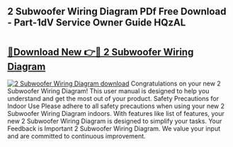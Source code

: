 ## 2 Subwoofer Wiring Diagram PDf Free Download - Part-1dV Service Owner Guide HQzAL

# <h2><a href="http://dfprak.blite.top/?on=2+Subwoofer+Wiring+Diagram">🔗Download New 👉🔴 2 Subwoofer Wiring Diagram</a></h2>

[![2 Subwoofer Wiring Diagram download](https://i.imgur.com/lujVjoI.png)](http://dfprak.blite.top/?on=2+Subwoofer+Wiring+Diagram)
Congratulations on your new 2 Subwoofer Wiring Diagram! This user manual is designed to help you understand and get the most out of your product. Safety Precautions for Indoor Use Please adhere to all safety precautions when using your new 2 Subwoofer Wiring Diagram indoors. With features like list of features, your new 2 Subwoofer Wiring Diagram is designed to simplify your tasks. Your Feedback is Important 2 Subwoofer Wiring Diagram. We value your input and are committed to continuous improvement.
